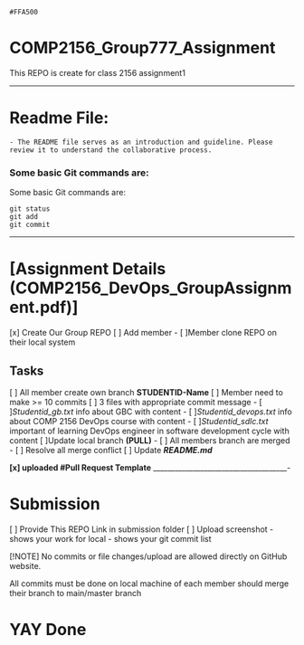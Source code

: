`#FFA500`
# COMP2156_Group777_Assignment
This REPO is create for class 2156 assignment1
________________________________________________
# Readme File:
    - The README file serves as an introduction and guideline. Please review it to understand the collaborative process.

### Some basic Git commands are:

Some basic Git commands are:
```
git status
git add
git commit
```
_______________________________________________
# [Assignment Details (COMP2156_DevOps_GroupAssignment.pdf)]

[x] Create Our Group REPO
[ ] Add member
    - [ ]Member clone REPO on their local system

## Tasks
[ ] All member create own branch **STUDENTID-Name**
[ ] Member need to make >= 10 commits
[ ] 3 files with appropriate commit message
    - [ ]*Studentid_gb.txt* info about GBC with content
    - [ ]*Studentid_devops.txt* info about COMP 2156 DevOps course with content
    - [ ]*Studentid_sdlc.txt* important of learning
DevOps engineer in software development cycle with content
[ ]Update local branch **(PULL)** 
    - [ ] All members branch are merged
    - [ ] Resolve all merge conflict
[ ] Update **_README.md_**

**[x] uploaded #Pull Request Template**
_____________________________________-
# Submission
[ ] Provide This REPO Link in submission folder
[ ] Upload screenshot 
    - shows your work for local
    - shows your git commit list

[!NOTE]
No commits or file changes/upload are allowed directly on GitHub website. 

All commits must be done on local machine of each member should merge their branch to main/master branch


# YAY Done